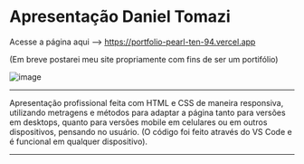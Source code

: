 # Apresentação Daniel Tomazi
Acesse a página aqui --> https://portfolio-pearl-ten-94.vercel.app

(Em breve postarei meu site propriamente com fins de ser um portifólio)

![image](https://github.com/DanielTomazi/Portfolio/blob/main/Assets/img-demo-port.png)
******************
Apresentação profissional feita com HTML e CSS de maneira responsiva, utilizando metragens e métodos para adaptar a página tanto para versões em desktops, quanto para versões mobile em celulares ou em outros dispositivos, pensando no usuário. (O código foi feito através do VS Code e é funcional em qualquer dispositivo).
*****************
